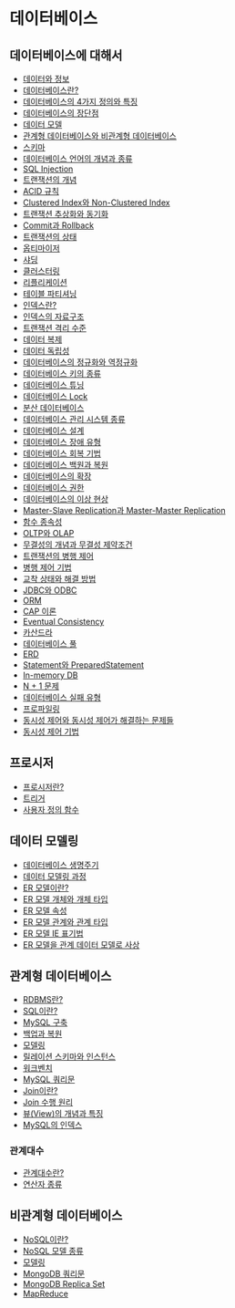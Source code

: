 # 데이터베이스
## 데이터베이스에 대해서
- [데이터와 정보]()
- [데이터베이스란?]()
- [데이터베이스의 4가지 정의와 특징]()
- [데이터베이스의 장단점]()
- [데이터 모델]()
- [관계형 데이터베이스와 비관계형 데이터베이스]()
- [스키마]()
- [데이터베이스 언어의 개념과 종류]()
- [SQL Injection]()
- [트랜잭션의 개념]()
- [ACID 규칙]()
- [Clustered Index와 Non-Clustered Index]()
- [트랜잭션 추상화와 동기화]()
- [Commit과 Rollback]()
- [트랜잭션의 상태]()
- [옵티마이저]()
- [샤딩]()
- [클러스터링]()
- [리플리케이션]()
- [테이블 파티셔닝]()
- [인덱스란?]()
- [인덱스의 자료구조]()
- [트랜잭션 격리 수준]()
- [데이터 복제]()
- [데이터 독립성]()
- [데이터베이스의 정규화와 역정규화]()
- [데이터베이스 키의 종류]()
- [데이터베이스 튜닝]()
- [데이터베이스 Lock]()
- [분산 데이터베이스]()
- [데이터베이스 관리 시스템 종류]()
- [데이터베이스 설계]()
- [데이터베이스 장애 유형]()
- [데이터베이스 회복 기법]()
- [데이터베이스 백원과 복원]()
- [데이터베이스의 확장]()
- [데이터베이스 권한]()
- [데이터베이스의 이상 현상]()
- [Master-Slave Replication과 Master-Master Replication]()
- [함수 종속성]()
- [OLTP와 OLAP]()
- [무결성의 개념과 무결성 제약조건]()
- [트랜잭션의 병행 제어]()
- [병행 제어 기법]()
- [교착 상태와 해결 방법]()
- [JDBC와 ODBC]()
- [ORM]()
- [CAP 이론]()
- [Eventual Consistency]()
- [카산드라]()
- [데이터베이스 풀]()
- [ERD]()
- [Statement와 PreparedStatement]()
- [In-memory DB]()
- [N + 1 문제]()
- [데이터베이스 실패 유형]()
- [프로파일링]()
- [동시성 제어와 동시성 제어가 해결하는 문제들]()
- [동시성 제어 기법]()
## 프로시저
- [프로시저란?]()
- [트리거]()
- [사용자 정의 함수]()
## 데이터 모델링
- [데이터베이스 생명주기]()
- [데이터 모델링 과정]()
- [ER 모델이란?]()
- [ER 모델 개체와 개체 타입]()
- [ER 모델 속성]()
- [ER 모델 관계와 관계 타입]()
- [ER 모델 IE 표기법]()
- [ER 모델을 관계 데이터 모델로 사상]()
## 관계형 데이터베이스
- [RDBMS란?]()
- [SQL이란?]()
- [MySQL 구축]()
- [백업과 복원]()
- [모델링]()
- [릴레이션 스키마와 인스턴스]()
- [워크벤치]()
- [MySQL 쿼리문]()
- [Join이란?]()
- [Join 수행 원리]()
- [뷰(View)의 개념과 특징]()
- [MySQL의 인덱스]()
### 관계대수
- [관계대수란?]()
- [연산자 종류]()
## 비관계형 데이터베이스
- [NoSQL이란?]()
- [NoSQL 모델 종류]()
- [모델링]()
- [MongoDB 쿼리문]()
- [MongoDB Replica Set]()
- [MapReduce]()